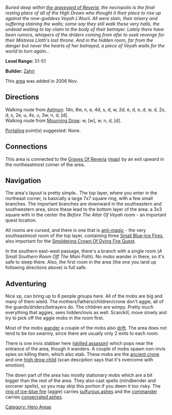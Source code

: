 *Buried deep within [the graveyard of
Reveria](:Category:_Graves_Of_Reveria.md "wikilink"), the necropolis is
the final resting place of all of the High Drows who thought it their
place to rise up against the now-goddess Veyah L'Aturii. All were slain,
their misery and suffering staining the walls; some say they still walk
these very halls, the undead waiting to lay claim to the body of their
betrayer. Lately there have been rumors, whispers of the driders coming
from afar to seek revenge for their Mistress Lloth's lost throne. And in
the hidden room, far from the danger but never the hearts of her
betrayed, a piece of Veyah waits for the world to turn again...*

**Level Range:** 51-51

**Builder:** [Zahri](User:AlexyAnna.md "wikilink")

This [area](:Category:_Areas.md "wikilink") was added in 2006 Nov.

## Directions

Walking route from [Aelmon](Aelmon.md "wikilink"): 14n, 8w, n, e, 4d, s,
d, w, 2d, e, d, e, d, w, d, 2s, d, s, 2e, u, 4s, u, 3w, n, d, \[d\].  
Walking route from [Mourning Drow](Mourning_Drow "wikilink"): w, \[w\],
w, n, d, \[d\].

[Portaling](Portal.md "wikilink") point(s) suggested: None.

## Connections

This area is connected to the [Graves Of
Reveria](:Category:Graves_Of_Reveria.md "wikilink")
([map](Graves_Of_Reveria_Map.md "wikilink")) by an exit upward in the
northeastmost corner of the area.

## Navigation

The area's layout is pretty simple.. The top layer, where you enter in
the northeast corner, is basically a large 7x7 square ring, with a few
small branches. The important branches are downward in the southeastern
and southwestern area, since these lead to the bottom layer of the area:
a 3x3 square with in the center the *Before The Altar Of Veyah* room -
an important quest location.

All rooms are cursed, and there is one that is
[anti-magic](Anti-Magic_Rooms.md "wikilink") - the very southeastmost
room of the top layer, containing three [Small Blue-Ice
Fires](Small_Blue-Ice_Fire "wikilink"), also important for the
[Smoldering Crown Of Dying Fire
Quest](Smoldering_Crown_Of_Dying_Fire_Quest "wikilink").

In the southern east-west passage, there's a branch with a single room
(*A Small Southern Room Off The Main Path*). No mobs wander in there, so
it's safe to sleep there. Also, the first room in the area (the one you
land up following directions above) is full safe.

## Adventuring

Nice xp, can bring up to 6 people groups here. All of the mobs are big
and many of them wield. The mothers/fathers/children/crone don't aggie,
all of the guards/driders/betrayers do. The children are wimpy. Pretty
much everything that aggies, sees hidden/invis as well. Scan/kill, move
slowly and try to pick off the aggie mobs in the room first.

Most of the mobs [wander](Wandering_Mobs.md "wikilink") a couple of the
mobs also [drift](Drifting_Mobs.md "wikilink"). The area does not tend
to be too swarmy, since there are usually only 2 exits to each room.

There is one invis stabber here ([skilled
assassin](Skilled_Assassin.md "wikilink")) which pops near the entrance
of the area, though it wanders. A couple of mobs spawn non-invis spies
on killing them, which also stab. These mobs are the [ancient
crone](Old_Crone.md "wikilink") and one [high drow
child](High_Drow_Child.md "wikilink") (scan desciption says that it's
overcome with emotion).

The down part of the area has mostly stationary mobs which are a bit
bigger than the rest of the area. They also cast spells (mindbender and
sorcerer spells), so you may skip this portion if you deem it too risky.
The [ring of ice-blue fire](Ring_Of_Ice-Blue_Fire.md "wikilink") (aggie)
carries [sulfurous ashes](Sulfurous_Ashes.md "wikilink") and the
[commander](General_Commander_For_Veyah_L'Aturii.md "wikilink") carries
[consecrated ashes](Consecrated_Ashes.md "wikilink").

[Category: Hero Areas](Category:_Hero_Areas "wikilink")
